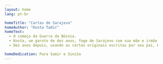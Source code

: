 ```yaml
---
layout: home
lang: pt-br

homeTitle: "Cartas de Sarajevo"
homeAuthor: "Kosta Tadić"
homeText:
  - O começo da Guerra da Bósnia.
  - Kosta, um garoto de dez anos, foge de Sarajevo com sua mãe e irmão mais novo. Seu pai fica na cidade, sitiada e bombardeada, sobrevivendo a tempos difíceis com outros sarajevanos. Apesar de tudo, ele escreve cartas divertidas para seus filhos, tentando encorajá-los e animá-los.
  - Dez anos depois, usando as cartas originais escritas por seu pai, Kosta escreve a história de sua infância.

homeDedication: Para Samir e Siniša
---
```

